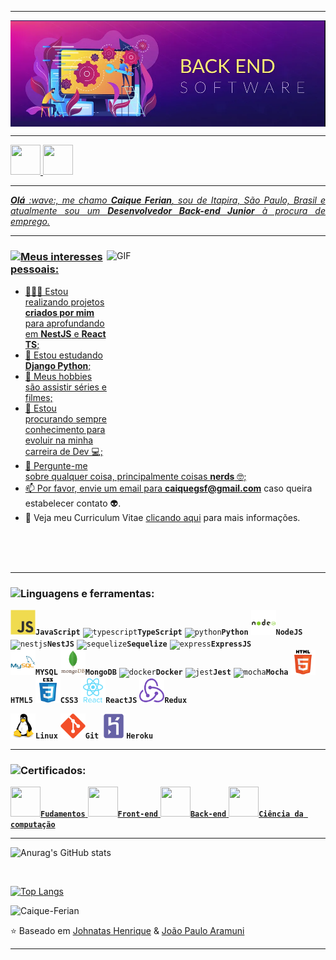 
-----

<div>
<img align="center" alt="Header" src="https://github.com/Caique-Ferian/Caique-Ferian/blob/main/img/Captura%20de%20tela%20de%202023-02-09%2015-16-12.png"/>
</div>

-----

<a href="https://github.com/Caique-Ferian" target="_blank">
  <img src="https://cdn.iconscout.com/icon/free/png-256/github-108-438008.png" width="48px" height="48px">
</a> 
<a href="https://www.linkedin.com/in/caique-ferian-6a1320153/" target="_blank">
  <img src="https://i.ibb.co/Kx2GSrT/linkedin.png" width="48px" height="48px">

-----

<div align="justify">
  <i><b>Olá</b> :wave:, me chamo <b>Caique Ferian</b>, sou de Itapira, São Paulo, Brasil e atualmente sou um <b>Desenvolvedor Back-end Junior</b> à procura de emprego.</i>
</div>



-----
  
<div>  
<div>
<img align="right" alt="GIF" src="https://github.com/joaopauloaramuni/joaopauloaramuni/blob/master/img/dev.gif?raw=true" width="350px" height="350px"/>
</div>
  
### <img height="20" src="https://raw.githubusercontent.com/innng/innng/master/assets/soulgem-sayaka.gif"/>Meus interesses pessoais:  
  
- 👨🏽‍💻 Estou realizando projetos **criados por mim** para aprofundando em **NestJS** e **React TS**;
- 🌱 Estou estudando **Django Python**; 
- 🤔 Meus hobbies são assistir séries e filmes;
- 💼 Estou procurando sempre conhecimento para evoluir na minha carreira de Dev 💻;
- 💬 Pergunte-me sobre qualquer coisa, principalmente coisas **nerds** 🤓;
- 📫 Por favor, envie um email para **caiquegsf@gmail.com** caso queira estabelecer contato 👽.
- 📝 Veja meu Curriculum Vitae <a href="https://gitconnected.com/caique-ferian/resume" target="_blank">clicando aqui</a> para mais informações.
  
<br/>
<br/>
<br/>
  
-----

<div>
  
### <img height="20" src="https://raw.githubusercontent.com/innng/innng/master/assets/soulgem-sayaka.gif"/>Linguagens e ferramentas:  

 <code><img src="https://raw.githubusercontent.com/devicons/devicon/master/icons/javascript/javascript-original.svg" alt="javascript" width="40" height="40"/><b>JavaScript</b></code>
  <code><img src="https://upload.wikimedia.org/wikipedia/commons/4/4c/Typescript_logo_2020.svg" alt="typescript" width="40" height="40"/><b>TypeScript</b></code>
  <code><img src="https://upload.wikimedia.org/wikipedia/commons/c/c3/Python-logo-notext.svg" alt="python" width="40" height="40"/><b>Python</b></code>
  <code><img src="https://raw.githubusercontent.com/devicons/devicon/master/icons/nodejs/nodejs-original-wordmark.svg" alt="nodejs" width="40" height="40"/><b>NodeJS</b></code>
  <code><img src="https://seeklogo.com/images/N/nestjs-logo-09342F76C0-seeklogo.com.png" alt="nestjs" width="40" height="40"/><b>NestJS</b></code>
  <code><img src="https://seeklogo.com/images/S/sequelize-logo-9A5075DB9F-seeklogo.com.png" alt="sequelize" width="40" height="40"/><b>Sequelize</b></code>
  <code><img src="https://blog.amt.in/wp-content/uploads/2017/12/e16da876-c2fd-4eb8-ae72-4b193c534938-Edited.png" alt="express" width="40" height="40"/><b>ExpressJS</b></code>
  <br/>
  <code><img src="https://raw.githubusercontent.com/devicons/devicon/master/icons/mysql/mysql-original-wordmark.svg" alt="mysql" width="40" height="40"/><b>MYSQL</b></code>
  <code><img src="https://raw.githubusercontent.com/devicons/devicon/master/icons/mongodb/mongodb-original-wordmark.svg" alt="mongodb" width="40" height="40"/><b>MongoDB</b></code>
  <code><img src="https://cdn.icon-icons.com/icons2/2699/PNG/512/docker_official_logo_icon_169250.png" alt="docker" width="40" height="40"/><b>Docker</b></code>
  <code><img src="https://www.learnstorybook.com/intro-to-storybook/logo-jest.png" alt="jest" width="40" height="40" /><b>Jest</b></code>
  <code><img src="https://camo.githubusercontent.com/b038408a220da15a2710d79f3bc3834c9fa8c32c7ceb22f8554c5799ceea768e/68747470733a2f2f63646e2e6a7364656c6976722e6e65742f67682f64657669636f6e732f64657669636f6e2f69636f6e732f6d6f6368612f6d6f6368612d706c61696e2e737667" alt="mocha" width="40" height="40"/><b>Mocha</b></code>
  <code><img src="https://raw.githubusercontent.com/devicons/devicon/master/icons/html5/html5-original-wordmark.svg" alt="html5" width="40" height="40"/><b>HTML5</b></code> 
  <code><img src="https://raw.githubusercontent.com/devicons/devicon/master/icons/css3/css3-original-wordmark.svg" alt="css3" width="40" height="40"/><b>CSS3</b></code>
  <code><img src="https://raw.githubusercontent.com/devicons/devicon/master/icons/react/react-original-wordmark.svg" alt="react" width="40" height="40"/><b>ReactJS</b></code> 
  <code><img src="https://raw.githubusercontent.com/devicons/devicon/master/icons/redux/redux-original.svg" alt="redux" width="40" height="40"/><b>Redux</b></code>

  <code><img src="https://raw.githubusercontent.com/devicons/devicon/master/icons/linux/linux-original.svg" alt="linux" width="40" height="40" /><b>Linux</b></code>
  <code><img src="https://raw.githubusercontent.com/devicons/devicon/master/icons/git/git-original.svg" alt="git" width="40" height="40"/><b>Git</b></code>
  <code><img src="https://raw.githubusercontent.com/devicons/devicon/master/icons/heroku/heroku-plain.svg" alt="heroku" width="40" height="40"/><b>Heroku</b></code> 
  
  </div>
  
-----
  
<div>  
  
### <img height="20" src="https://raw.githubusercontent.com/innng/innng/master/assets/soulgem-sayaka.gif"/>Certificados:  
 
<a href="https://www.credential.net/4393523f-fee2-4e18-a4be-239990cf7957#gs.ocz2re" target="_blank">
  <code><img src="https://www.svgrepo.com/show/169718/coding.svg" width="48px" height="48px"><b>Fudamentos</b></code>
</a>
<a href="https://www.credential.net/bd1520b6-b272-4220-a8b8-115c6fdc93d0#gs.jjnued" target="_blank">
  <code><img src="https://www.svgrepo.com/show/271564/coding.svg" width="48px" height="48px"><b>Front-end</b></code>
</a>    
<a href="https://www.credential.net/5d02f7c3-3146-442b-b671-c800f4f75aa8#gs.octw58" target="_blank">
  <code><img src="https://pic.onlinewebfonts.com/svg/img_544508.png" width="48px" height="48px"><b>Back-end</b></code>
</a> 
<a href="https://www.credential.net/ae1eca76-0bd1-4505-a69a-2aec9ff56873#gs.s4n89w" target="_blank">
  <code><img src="https://cdn-icons-png.flaticon.com/512/2845/2845769.png" width="48px" height="48px"><b>Ciência da computação</b></code>
</a> 
</div>
  
-----

![Anurag's GitHub stats](https://github-readme-stats.vercel.app/api?username=Caique-Ferian&show_icons=true&theme=midnight-purple)

<br />

[![Top Langs](https://github-readme-stats.vercel.app/api/top-langs/?username=Caique-Ferian&layout=compact)](https://github.com/Caique-Ferian/github-readme-stats)

<p align="left"> <img src="https://komarev.com/ghpvc/?username=Caique-Ferian" alt="Caique-Ferian" /> </p>


⭐️ Baseado em [Johnatas Henrique](https://github.com/johnatas-henrique) & [João Paulo Aramuni](https://github.com/joaopauloaramuni)

-----

